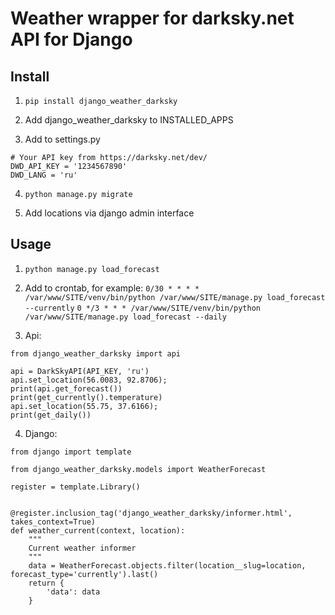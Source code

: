 Weather wrapper for darksky.net API for Django
==============================================

Install
-------

1) `pip install django_weather_darksky`

2) Add django_weather_darksky to INSTALLED_APPS

3) Add to settings.py
```
# Your API key from https://darksky.net/dev/
DWD_API_KEY = '1234567890'
DWD_LANG = 'ru'
```

4) `python manage.py migrate`

5) Add locations via django admin interface


Usage
-----
1) `python manage.py load_forecast`

2) Add to crontab, for example:
`0/30 * * * * /var/www/SITE/venv/bin/python /var/www/SITE/manage.py load_forecast --currently`
`0 */3 * * * /var/www/SITE/venv/bin/python /var/www/SITE/manage.py load_forecast --daily`

3) Api:

```
from django_weather_darksky import api

api = DarkSkyAPI(API_KEY, 'ru')
api.set_location(56.0083, 92.8706);
print(api.get_forecast())
print(get_currently().temperature)
api.set_location(55.75, 37.6166);
print(get_daily())
```

4) Django:

```
from django import template

from django_weather_darksky.models import WeatherForecast

register = template.Library()


@register.inclusion_tag('django_weather_darksky/informer.html', takes_context=True)
def weather_current(context, location):
    """
    Current weather informer
    """
    data = WeatherForecast.objects.filter(location__slug=location, forecast_type='currently').last()
    return {
        'data': data
    }

```